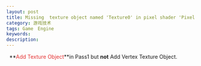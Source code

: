 ```yaml
---
layout: post
title: Missing  texture object named 'Texture0' in pixel shader 'Pixel Shader' in pass 'Pass 1'
category: 游戏技术
tags: Game　Engine
keywords: 
description: 
---
```


  **<span style="color:#e53333;">Add Texture Object</span>**in Pass1 but
**not** Add Vertex Texture Object.





